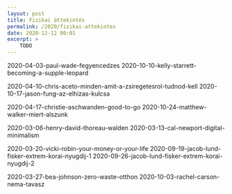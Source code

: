 ```yaml
---
layout: post
title: Fizikai áttekintés
permalink: /2020/fizikai-attekintes
date: 2020-12-12 00:01
excerpt: >
    TODO
---
```




2020-04-03-paul-wade-fegyencedzes
2020-10-10-kelly-starrett-becoming-a-supple-leopard

2020-04-10-chris-aceto-minden-amit-a-zsiregetesrol-tudnod-kell
2020-10-17-jason-fung-az-elhizas-kulcsa

2020-04-17-christie-aschwanden-good-to-go
2020-10-24-matthew-walker-miert-alszunk







2020-03-06-henry-david-thoreau-walden
2020-03-13-cal-newport-digital-minimalism

2020-03-20-vicki-robin-your-money-or-your-life
2020-09-19-jacob-lund-fisker-extrem-korai-nyugdij-1
2020-09-26-jacob-lund-fisker-extrem-korai-nyugdij-2

2020-03-27-bea-johnson-zero-waste-otthon
2020-10-03-rachel-carson-nema-tavasz